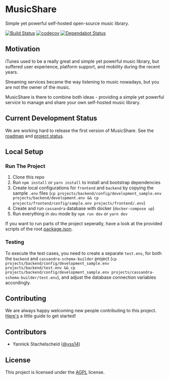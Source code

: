 # MusicShare
Simple yet powerful self-hosted open-source music library.

[![Build Status](https://travis-ci.com/yss14/musicshare.svg?branch=master)](https://travis-ci.com/yss14/musicshare)
[![codecov](https://codecov.io/gh/yss14/musicshare/branch/master/graph/badge.svg)](https://codecov.io/gh/yss14/musicshare)
[![Dependabot Status](https://api.dependabot.com/badges/status?host=github&repo=yss14/musicshare)](https://dependabot.com)

## Motivation
iTunes used to be a really great and simple yet powerful music library, but suffered user experience, platform support, and mobility during the recent years.

Streaming services became the way listening to music nowadays, but you are not the owner of the music.

MusicShare is there to combine both ideas - providing a simple yet powerful service to manage and share your own self-hosted music library.

## Current Development Status
We are working hard to release the first version of MusicShare. See the [roadmap](https://github.com/yss14/musicshare/wiki/Roadmap) and [project status](https://github.com/yss14/musicshare/projects).

## Local Setup

### Run The Project
1. Clone this repo
2. Run `npm install` or `yarn install` to install and bootstrap dependencies
3. Create local configurations for `frontend` and `backend` by copying the sample `.env` files (`cp projects/backend/config/development_sample.env projects/backend/development.env && cp projects/frontend/config/sample.env projects/frontend/.env`)
4. Create and run `cassandra` database with docker (`docker-compose up`)
5. Run everything in `dev` mode by `npm run dev` or `yarn dev`

If you want to run parts of the project seperatly, have a look at the provided scripts of the root [package.json](package.json).

### Testing
To execute the test cases, you need to create a separate `test.env`, for both the `backend` and `cassandra-schema-builder` 
project (`cp projects/backend/config/development_sample.env projects/backend/test.env && cp projects/backend/config/development_sample.env projects/cassandra-schema-builder/test.env`), 
and adjust the database connection variables accordingly.

## Contributing
We are always happy welcoming new people contributing to this project. [Here's](https://github.com/yss14/musicshare/wiki/Contributing) a little guide to get started!

## Contributors
* Yannick Stachelscheid ([@yss14](https://github.com/yss14))

## License
This project is licensed under the [AGPL](LICENSE) license.